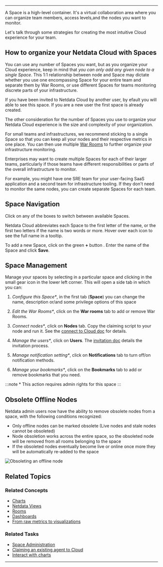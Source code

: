 <!--
title: "Spaces"
sidebar_label: "Spaces"
custom_edit_url: "https://github.com/netdata/learn/blob/master/docs/concepts/netdata-cloud/spaces.md"
sidebar_position: 4
learn_status: "Published"
learn_topic_type: "Concepts"
learn_rel_path: "netdata-cloud"
learn_docs_purpose: "Present the purpose of Spaces"
learn_repo_doc: "True"
-->


**********************************************************************

A Space is a high-level container. It's a virtual collaboration area  where you can organize team members, access levels,and the
nodes you want to monitor.

Let's talk through some strategies for creating the most intuitive Cloud experience for your team.

## How to organize your Netdata Cloud with Spaces

You can use any number of Spaces you want, but as you organize your Cloud experience, keep in mind that _you can only
add any given node to a single Space_. This 1:1 relationship between node and Space may dictate whether you use one
encompassing Space for your entire team and separate them by War Rooms, or use different Spaces for teams monitoring
discrete parts of your infrastructure.

If you have been invited to Netdata Cloud by another user, by efault you will able to see this space. If you are a new
user the first space is already created.

The other consideration for the number of Spaces you use to organize your Netdata Cloud experience is the size and
complexity of your organization.

For small teams and infrastructures, we recommend sticking to a single Space so that you can keep all your nodes and their
respective metrics in one place. You can then use multiple [War Rooms](/docs/cloud/war-rooms) to further organize your
infrastructure monitoring.

Enterprises may want to create multiple Spaces for each of their larger teams, particularly if those teams have
different responsibilities or parts of the overall infrastructure to monitor. 

For example, you might have one SRE team
for your user-facing SaaS application and a second team for infrastructure tooling. If they don't need to monitor the
same nodes, you can create separate Spaces for each team.

## Space Navigation

Click on any of the boxes to switch between available Spaces.

Netdata Cloud abbreviates each Space to the first letter of the name, or the first two letters if the name is two words
or more. Hover over each icon to see the full name in a tooltip.

To add a new Space, click on the green **+** button . Enter the name of the Space and click **Save**.


## Space Management

Manage your spaces by selecting in a particular space and clicking in the small gear icon in the lower left corner. This
will open a side tab in which you can:

1. _Configure this Space*_, in the first tab (**Space**) you can change the name, description or/and some privilege
   options of this space

2. _Edit the War Rooms*_, click on the **War rooms** tab to add or remove War Rooms.

3. _Connect nodes*_, click on **Nodes** tab. Copy the claiming script to your node and run it. See the
   [connect to Cloud doc](/docs/agent/claim) for details.

4. _Manage the users*_, click on **Users**. The [invitation doc](/docs/cloud/manage/invite-your-team)
   details the invitation process.

5. _Manage notification setting*_, click on **Notifications** tab to turn off/on notification methods.

6. _Manage your bookmarks*_, click on the **Bookmarks** tab to add or remove bookmarks that you need.

:::note \* This action requires admin rights for this space
:::

## Obsolete Offline Nodes

Netdata admin users now have the ability to remove obsolete nodes from a space, with the following conditions recognized:

- Only offline nodes can be marked obsolete (Live nodes and stale nodes cannot be obsoleted)
- Node obsoletion works across the entire space, so the obsoleted node will be removed from all rooms belonging to the
  space
- If the obsoleted nodes eventually become live or online once more they will be automatically re-added to the space

![Obsoleting an offline node](https://user-images.githubusercontent.com/24860547/173087202-70abfd2d-f0eb-4959-bd0f-74aeee2a2a5a.gif)

## Related Topics

### **Related Concepts**
- [Charts](https://github.com/netdata/learn/blob/master/docs/concepts/netdata-cloud/spaces.md)
- [Netdata Views](https://github.com/netdata/learn/blob/master/docs/concepts/netdata-cloud/netdata-views.md)
- [Rooms](https://github.com/netdata/learn/blob/rework-learn/docs/concepts/netdata-cloud/rooms.md)
- [Dashboards](https://github.com/netdata/learn/blob/master/docs/concepts/visualizations/dashboards.md)
- [From raw metrics to visualizations](https://github.com/netdata/learn/blob/rework-learn/docs/concepts/visualizations/from-raw-metrics-to-visualization.md)

### Related Tasks
- [Space Administration](https://github.com/netdata/learn/blob/rework-learn/docs/tasks/setup/space-administration/space-administration.md)
- [Claiming an existing agent to Cloud](https://github.com/netdata/netdata/blob/rework-learn/docs/tasks/setup/claim-existing-agent-to-cloud.md)
- [Interact with charts](https://github.com/netdata/learn/blob/rework-learn/docs/tasks/interact-with-the-charts.md)
*******************************************************************************
